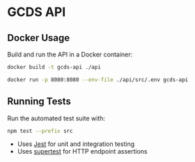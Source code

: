 # GCDS API

## Docker Usage
Build and run the API in a Docker container:
```bash
docker build -t gcds-api ./api

docker run -p 8080:8080 --env-file ./api/src/.env gcds-api
```

## Running Tests
Run the automated test suite with:
```bash
npm test --prefix src
```
- Uses [Jest](https://jestjs.io/) for unit and integration testing
- Uses [supertest](https://github.com/ladjs/supertest) for HTTP endpoint assertions

